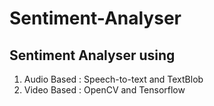 # Sentiment-Analyser
## Sentiment Analyser using 
1. Audio Based : Speech-to-text and TextBlob 
2. Video Based : OpenCV and Tensorflow
